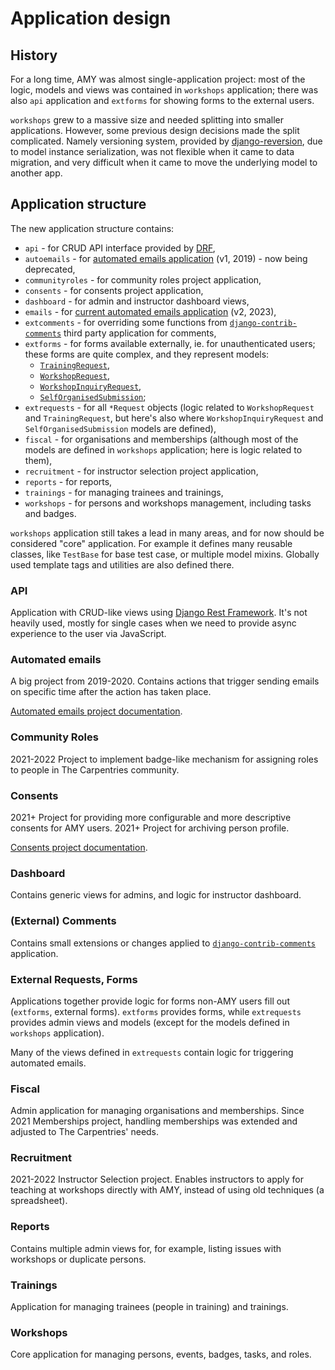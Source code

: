 # Application design

## History

For a long time, AMY was almost single-application project: most of the logic,
models and views was contained in `workshops` application; there was also `api`
application and `extforms` for showing forms to the external users.

`workshops` grew to a massive size and needed splitting into smaller applications.
However, some previous design decisions made the split complicated. Namely versioning
system, provided by
[django-reversion](https://django-reversion.readthedocs.io/en/stable/), due to
model instance serialization, was not flexible when it came to data migration, and
very difficult when it came to move the underlying model to another app.

## Application structure

The new application structure contains:

* `api` - for CRUD API interface provided by [DRF](https://www.django-rest-framework.org/),
* `autoemails` - for [automated emails application](./projects/2019_automated_emails.md) (v1, 2019) - now being deprecated,
* `communityroles` - for community roles project application,
* `consents` - for consents project application,
* `dashboard` - for admin and instructor dashboard views,
* `emails` - for [current automated emails application](./projects/2023_automated_emails/index.md) (v2, 2023),
* `extcomments` - for overriding some functions from
  [`django-contrib-comments`](https://django-contrib-comments.readthedocs.io/en/latest/quickstart.html)
  third party application for comments,
* `extforms` - for forms available externally, ie. for unauthenticated users; these
  forms are quite complex, and they represent models:
    * [`TrainingRequest`](./database_models.md#trainingrequest),
    * [`WorkshopRequest`](./database_models.md#workshoprequest),
    * [`WorkshopInquiryRequest`](./database_models.md#workshopinquiryrequest),
    * [`SelfOrganisedSubmission`](./database_models.md#selforganisedsubmission);
* `extrequests` - for all `*Request` objects (logic related to `WorkshopRequest` and
  `TrainingRequest`, but here's also where `WorkshopInquiryRequest` and
  `SelfOrganisedSubmission` models are defined),
* `fiscal` - for organisations and memberships (although most of the models are defined
  in `workshops` application; here is logic related to them),
* `recruitment` - for instructor selection project application,
* `reports` - for reports,
* `trainings` - for managing trainees and trainings,
* `workshops` - for persons and workshops management, including tasks and badges.

`workshops` application still takes a lead in many areas, and for now should be
considered "core" application. For example it defines many reusable classes,
like `TestBase` for base test case, or multiple model mixins. Globally used template
tags and utilities are also defined there.


### API
Application with CRUD-like views using
[Django Rest Framework](https://www.django-rest-framework.org/). It's not heavily used,
mostly for single cases when we need to provide async experience to the user via
JavaScript.

### Automated emails
A big project from 2019-2020. Contains actions that trigger sending emails on
specific time after the action has taken place.

[Automated emails project documentation](./projects/2019_automated_emails.md).

### Community Roles
2021-2022 Project to implement badge-like mechanism for assigning roles to people in
The Carpentries community.

### Consents
2021+ Project for providing more configurable and more descriptive consents for AMY
users.
2021+ Project for archiving person profile.

[Consents project documentation](./projects/2021_consents.md).

### Dashboard
Contains generic views for admins, and logic for instructor dashboard.

### (External) Comments
Contains small extensions or changes applied to
[`django-contrib-comments`](https://django-contrib-comments.readthedocs.io/en/latest/quickstart.html)
application.

### External Requests, Forms
Applications together provide logic for forms non-AMY users fill out (`extforms`,
external forms). `extforms` provides forms, while `extrequests` provides admin views
and models (except for the models defined in `workshops` application).

Many of the views defined in `extrequests` contain logic for triggering automated
emails.

### Fiscal
Admin application for managing organisations and memberships.
Since 2021 Memberships project, handling memberships was extended and adjusted to The
Carpentries' needs.

### Recruitment
2021-2022 Instructor Selection project. Enables instructors to apply for teaching at
workshops directly with AMY, instead of using old techniques (a spreadsheet).

### Reports
Contains multiple admin views for, for example, listing issues with workshops or
duplicate persons.

### Trainings
Application for managing trainees (people in training) and trainings.

### Workshops
Core application for managing persons, events, badges, tasks, and roles.
